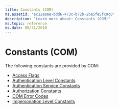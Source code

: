 ```yaml
---
title: Constants (COM)
ms.assetid: 'ec12a8ae-bdd6-473c-b72b-2ba5fe5fc9c0'
description: "Learn more about: Constants (COM)"
ms.topic: reference
ms.date: 05/31/2018
---
```


# Constants (COM)

The following constants are provided by COM:

-   [Access Flags](com-access-flags.md)
-   [Authentication Level Constants](com-authentication-level-constants.md)
-   [Authentication Service Constants](com-authentication-service-constants.md)
-   [Authorization Constants](com-authorization-constants.md)
-   [COM Error Codes](com-error-codes.md)
-   [Impersonation Level Constants](com-impersonation-level-constants.md)

 

 




